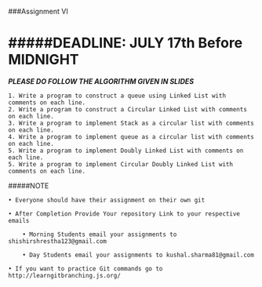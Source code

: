 ###Assignment VI

#####DEADLINE: JULY 17th Before MIDNIGHT
=================

___PLEASE DO FOLLOW THE ALGORITHM GIVEN IN SLIDES___

```
1. Write a program to construct a queue using Linked List with comments on each line.
2. Write a program to construct a Circular Linked List with comments on each line.
3. Write a program to implement Stack as a circular list with comments on each line.
4. Write a program to implement queue as a circular list with comments on each line.
5. Write a program to implement Doubly Linked List with comments on each line.
5. Write a program to implement Circular Doubly Linked List with comments on each line.
```


#####NOTE
```
• Everyone should have their assignment on their own git

• After Completion Provide Your repository Link to your respective emails

	• Morning Students email your assignments to shishirshrestha123@gmail.com

	• Day Students email your assignments to kushal.sharma81@gmail.com

• If you want to practice Git commands go to http://learngitbranching.js.org/
```
